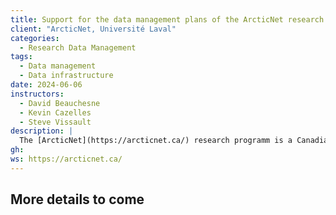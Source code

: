 ```yaml
---
title: Support for the data management plans of the ArcticNet research program
client: "ArcticNet, Université Laval"
categories: 
  - Research Data Management
tags: 
  - Data management 
  - Data infrastructure
date: 2024-06-06
instructors:
  - David Beauchesne
  - Kevin Cazelles
  - Steve Vissault
description: | 
  The [ArcticNet](https://arcticnet.ca/) research programm is a Canadian network of over 230 researchers studying the Arctic's human health, natural sciences, and social sciences. We supported principal investigators with adopting best practices in terms of data management by reviewing their data management plan in light of the [FAIR](https://www.go-fair.org/fair-principles/) Principles.
gh: 
ws: https://arcticnet.ca/
---
```



## More details to come
